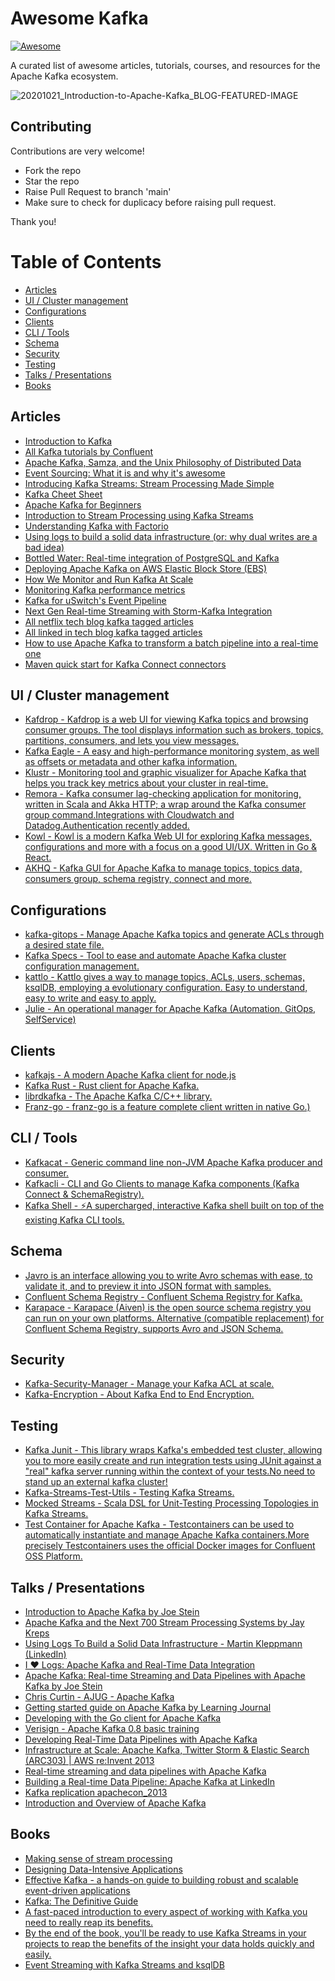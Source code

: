# Awesome Kafka

[![Awesome](https://awesome.re/badge.svg)](https://awesome.re)

A curated list of awesome articles, tutorials, courses, and resources for the Apache Kafka ecosystem.

![20201021_Introduction-to-Apache-Kafka_BLOG-FEATURED-IMAGE](https://user-images.githubusercontent.com/13417552/122371020-2bf0e000-cf7d-11eb-9627-07833cf0d9c2.jpg)


## Contributing

Contributions are very welcome!

- Fork the repo
- Star the repo
- Raise Pull Request to branch 'main'
- Make sure to check for duplicacy before raising pull request.

Thank you!

Table of Contents
=================
  * [Articles](#articles)
  * [UI / Cluster management](#ui--cluster-management)
  * [Configurations](#configurations)
  * [Clients](#clients)
  * [CLI / Tools](#cli--tools)
  * [Schema](#schema)
  * [Security](#security)
  * [Testing](#testing)
  * [Talks / Presentations](#talks--presentations)
  * [Books](#books)



## Articles

   * [Introduction to Kafka](http://sysadvent.blogspot.com.br/2014/12/day-4-introduction-to-kafka.html)
   * [All Kafka tutorials by Confluent](https://kafka-tutorials.confluent.io/)
   * [Apache Kafka, Samza, and the Unix Philosophy of Distributed Data](http://www.confluent.io/blog/apache-kafka-samza-and-the-unix-philosophy-of-distributed-data)
   * [Event Sourcing: What it is and why it's awesome](https://dev.to/barryosull/event-sourcing-what-it-is-and-why-its-awesome)
   * [Introducing Kafka Streams: Stream Processing Made Simple](http://www.confluent.io/blog/introducing-kafka-streams-stream-processing-made-simple)
   * [Kafka Cheet Sheet](https://github.com/Landoop/kafka-cheat-sheet)
   * [Apache Kafka for Beginners](http://blog.cloudera.com/blog/2014/09/apache-kafka-for-beginners/)
   * [Introduction to Stream Processing using Kafka Streams](https://www.loginradius.com/engineering/blog/stream-processing-using-kafka/)
   * [Understanding Kafka with Factorio](https://hackernoon.com/understanding-kafka-with-factorio-74e8fc9bf181)
   * [Using logs to build a solid data infrastructure (or: why dual writes are a bad idea)](http://www.confluent.io/blog/using-logs-to-build-a-solid-data-infrastructure-or-why-dual-writes-are-a-bad-idea/)
   * [Bottled Water: Real-time integration of PostgreSQL and Kafka](http://www.confluent.io/blog/bottled-water-real-time-integration-of-postgresql-and-kafka/)
   * [Deploying Apache Kafka on AWS Elastic Block Store (EBS)](http://www.confluent.io/blog/deploying-apache-kafka-on-aws-elastic-block-store-ebs)
   * [How We Monitor and Run Kafka At Scale](http://www.confluent.io/blog/how-we-monitor-and-run-kafka-at-scale-signalfx)
   * [Monitoring Kafka performance metrics](https://www.datadoghq.com/blog/monitoring-kafka-performance-metrics/)
   * [Kafka for uSwitch's Event Pipeline](http://oobaloo.co.uk/kafka-for-uswitchs-event-pipeline)
   * [Next Gen Real-time Streaming with Storm-Kafka Integration](http://blog.infochimps.com/2012/10/30/next-gen-real-time-streaming-storm-kafka-integration/)
   * [All netflix tech blog kafka tagged articles](http://techblog.netflix.com/search/label/kafka)
   * [All linked in tech blog kafka tagged articles](https://engineering.linkedin.com/blog/topic/kafka)
   * [How to use Apache Kafka to transform a batch pipeline into a real-time one](https://medium.com/@stephane.maarek/how-to-use-apache-kafka-to-transform-a-batch-pipeline-into-a-real-time-one-831b48a6ad85)
   * [Maven quick start for Kafka Connect connectors](https://github.com/jcustenborder/kafka-connect-archtype)

## UI / Cluster management  
 
   * [Kafdrop - Kafdrop is a web UI for viewing Kafka topics and browsing consumer groups. The tool displays information such as brokers, topics, partitions, consumers, and lets you view messages.](https://github.com/obsidiandynamics/kafdrop)
   * [Kafka Eagle - A easy and high-performance monitoring system, as well as offsets or metadata and other kafka information. ](https://www.kafka-eagle.org/)
   * [Klustr - Monitoring tool and graphic visualizer for Apache Kafka that helps you track key metrics about your cluster in real-time.](https://github.com/oslabs-beta/klustr)
   * [Remora - Kafka consumer lag-checking application for monitoring, written in Scala and Akka HTTP; a wrap around the Kafka consumer group command.Integrations with Cloudwatch and Datadog.Authentication recently added.](https://github.com/zalando-incubator/remora)
   * [Kowl  - Kowl is a modern Kafka Web UI for exploring Kafka messages, configurations and more with a focus on a good UI/UX. Written in Go & React.](https://github.com/cloudhut/kowl)
   * [AKHQ  - Kafka GUI for Apache Kafka to manage topics, topics data, consumers group, schema registry, connect and more.](https://github.com/tchiotludo/akhq)

## Configurations  
 
   * [kafka-gitops - Manage Apache Kafka topics and generate ACLs through a desired state file.](https://github.com/devshawn/kafka-gitops)
   * [Kafka Specs - Tool to ease and automate Apache Kafka cluster configuration management.](https://github.com/streamthoughts/kafka-specs)
   * [kattlo - Kattlo gives a way to manage topics, ACLs, users, schemas, ksqlDB, employing a evolutionary configuration. Easy to understand, easy to write and easy to apply.](https://kattlo.github.io/)
   * [Julie - An operational manager for Apache Kafka (Automation, GitOps, SelfService)](https://github.com/kafka-ops/julie)

## Clients  
 
   * [kafkajs - A modern Apache Kafka client for node.js](https://kafka.js.org/)
   * [Kafka Rust - Rust client for Apache Kafka.](https://github.com/kafka-rust/kafka-rust)
   * [librdkafka - The Apache Kafka C/C++ library.](https://github.com/edenhill/librdkafka)
   * [Franz-go - franz-go is a feature complete client written in native Go.)](https://github.com/twmb/franz-go)

## CLI / Tools 

   * [Kafkacat - Generic command line non-JVM Apache Kafka producer and consumer.](https://github.com/edenhill/kafkacat)
   * [Kafkacli - CLI and Go Clients to manage Kafka components (Kafka Connect & SchemaRegistry).](https://github.com/fhussonnois/kafkacli)
   * [Kafka Shell - ⚡A supercharged, interactive Kafka shell built on top of the existing Kafka CLI tools.](https://github.com/devshawn/kafka-shell)

## Schema 

   * [Javro is an interface allowing you to write Avro schemas with ease, to validate it, and to preview it into JSON format with samples.](https://javro.github.io/)
   * [Confluent Schema Registry - Confluent Schema Registry for Kafka.](https://github.com/confluentinc/schema-registry)
   * [Karapace - Karapace (Aiven) is the open source schema registry you can run on your own platforms. Alternative (compatible replacement) for Confluent Schema Registry, supports Avro and JSON Schema.](https://karapace.io/)

## Security 

   * [Kafka-Security-Manager - Manage your Kafka ACL at scale.](https://github.com/simplesteph/kafka-security-manager)
   * [Kafka-Encryption - About Kafka End to End Encryption.](https://github.com/QuickSign/kafka-encryption)

## Testing 

   * [Kafka Junit - This library wraps Kafka's embedded test cluster, allowing you to more easily create and run integration tests using JUnit against a "real" kafka server running within the context of your tests.No need to stand up an external kafka cluster!](https://github.com/salesforce/kafka-junit)
   * [Kafka-Streams-Test-Utils - Testing Kafka Streams.](https://kafka.apache.org/24/documentation/streams/developer-guide/testing.html)
   * [Mocked Streams - Scala DSL for Unit-Testing Processing Topologies in Kafka Streams.](https://github.com/jpzk/mockedstreams)
   * [Test Container for Apache Kafka - Testcontainers can be used to automatically instantiate and manage Apache Kafka containers.More precisely Testcontainers uses the official Docker images for Confluent OSS Platform.](https://www.testcontainers.org/modules/kafka/)
   
## Talks / Presentations

   * [Introduction to Apache Kafka by Joe Stein](https://www.youtube.com/watch?v=qc33qMUvR7c)
   * [Apache Kafka and the Next 700 Stream Processing Systems by Jay Kreps](https://www.youtube.com/watch?v=9RMOc0SwRro)
   * [Using Logs To Build a Solid Data Infrastructure - Martin Kleppmann (LinkedIn) ](http://www.ustream.tv/recorded/61479591)
   * [I ♥ Logs: Apache Kafka and Real-Time Data Integration](https://www.youtube.com/watch?v=aJuo_bLSW6s)
   * [Apache Kafka: Real-time Streaming and Data Pipelines with Apache Kafka by Joe Stein](https://www.youtube.com/watch?v=InAKDEk7H0M)
   * [Chris Curtin - AJUG - Apache Kafka](https://vimeo.com/63040812)
   * [Getting started guide on Apache Kafka by Learning Journal](https://www.youtube.com/playlist?list=PLkz1SCf5iB4enAR00Z46JwY9GGkaS2NON)
   * [Developing with the Go client for Apache Kafka](http://www.slideshare.net/charmalloc/developing-with-the-go-client-for-apache-kafka)
   * [Verisign - Apache Kafka 0.8 basic training](http://www.slideshare.net/miguno/apache-kafka-08-basic-training-verisign)
   * [Developing Real-Time Data Pipelines with Apache Kafka](http://www.slideshare.net/charmalloc/developingwithapachekafka-29910685)
   * [Infrastructure at Scale: Apache Kafka, Twitter Storm & Elastic Search (ARC303) | AWS re:Invent 2013](http://www.slideshare.net/AmazonWebServices/infrastructure-at-scale-apache-kafka-twitter-storm-elastic-search-arc303-aws-reinvent-2013)
   * [Real-time streaming and data pipelines with Apache Kafka](http://www.slideshare.net/charmalloc/real-timestreamingdata-pipelinesapachekafka)
   * [Building a Real-time Data Pipeline: Apache Kafka at LinkedIn](http://www.slideshare.net/Hadoop_Summit/building-a-realtime-data-pipeline-apache-kafka-at-linkedin)
   * [Kafka replication apachecon_2013](http://www.slideshare.net/junrao/kafka-replication-apachecon2013)
   * [Introduction and Overview of Apache Kafka](http://www.slideshare.net/mumrah/kafka-talk-tri-hug)

## Books

   * [Making sense of stream processing](http://www.confluent.io/making-sense-of-stream-processing-ebook)
   * [Designing Data-Intensive Applications](http://shop.oreilly.com/product/0636920032175.do)
   * [Effective Kafka - a hands-on guide to building robust and scalable event-driven applications](https://apachekafkabook.com/)
   * [Kafka: The Definitive Guide](https://www.confluent.io/wp-content/uploads/confluent-kafka-definitive-guide-complete.pdf)
   * [A fast-paced introduction to every aspect of working with Kafka you need to really reap its benefits.](https://www.manning.com/books/kafka-in-action)
   * [By the end of the book, you'll be ready to use Kafka Streams in your projects to reap the benefits of the insight your data holds quickly and easily.](https://www.manning.com/books/kafka-streams-in-action)
   * [Event Streaming with Kafka Streams and ksqlDB](https://www.manning.com/books/event-streaming-with-kafka-streams-and-ksqldb)
  
  
